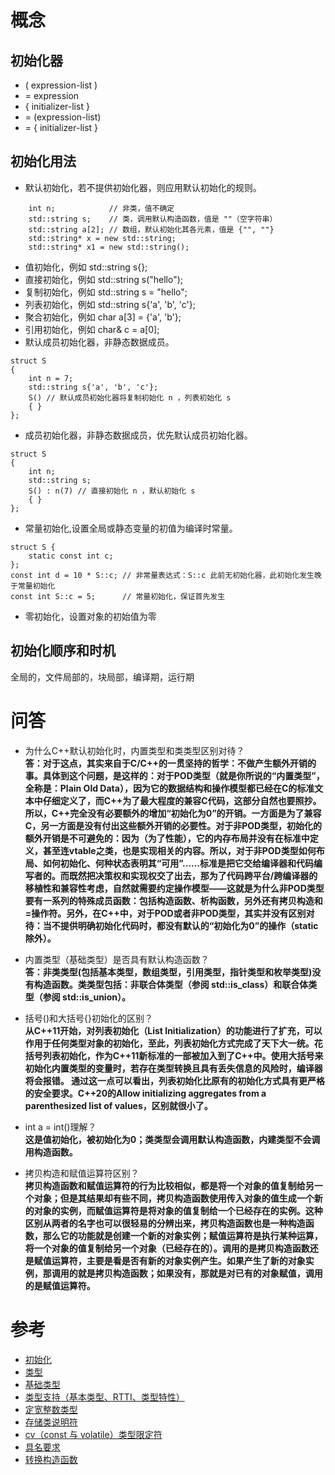 
概念
======
## 初始化器
+ ( expression-list )
+ = expression
+ { initializer-list }
+ = (expression-list)
+ = { initializer-list }

## 初始化用法
* 默认初始化，若不提供初始化器，则应用默认初始化的规则。
```
    int n;            // 非类，值不确定
    std::string s;    // 类，调用默认构造函数，值是 ""（空字符串）
    std::string a[2]; // 数组，默认初始化其各元素，值是 {"", ""}
    std::string* x = new std::string;
    std::string* x1 = new std::string();
```
* 值初始化，例如 std::string s{};
* 直接初始化，例如 std::string s("hello");
* 复制初始化，例如 std::string s = "hello";
* 列表初始化，例如 std::string s{'a', 'b', 'c'};
* 聚合初始化，例如 char a[3] = {'a', 'b'};
* 引用初始化，例如 char& c = a[0];
* 默认成员初始化器，非静态数据成员。
```
struct S
{
    int n = 7;
    std::string s{'a', 'b', 'c'};
    S() // 默认成员初始化器将复制初始化 n ，列表初始化 s
    { }
};
```
* 成员初始化器，非静态数据成员，优先默认成员初始化器。
```
struct S
{
    int n;
    std::string s;
    S() : n(7) // 直接初始化 n ，默认初始化 s
    { }
};
```
* 常量初始化,设置全局或静态变量的初值为编译时常量。
```
struct S {
    static const int c;
};
const int d = 10 * S::c; // 非常量表达式：S::c 此前无初始化器，此初始化发生晚于常量初始化
const int S::c = 5;      // 常量初始化，保证首先发生
```
* 零初始化，设置对象的初始值为零


## 初始化顺序和时机  

全局的，文件局部的，块局部，编译期，运行期


问答
======
- 为什么C++默认初始化时，内置类型和类类型区别对待？  
**答：对于这点，其实来自于C/C++的一贯坚持的哲学：不做产生额外开销的事。具体到这个问题，是这样的：对于POD类型（就是你所说的“内置类型”，全称是：Plain Old Data），因为它的数据结构和操作模型都已经在C的标准文本中仔细定义了，而C++为了最大程度的兼容C代码，这部分自然也要照抄。所以，C++完全没有必要额外的增加“初始化为0”的开销。一方面是为了兼容C，另一方面是没有付出这些额外开销的必要性。对于非POD类型，初始化的额外开销是不可避免的：因为（为了性能），它的内存布局并没有在标准中定义，甚至连vtable之类，也是实现相关的内容。所以，对于非POD类型如何布局、如何初始化、何种状态表明其“可用”……标准是把它交给编译器和代码编写者的。而既然把决策权和实现权交了出去，那为了代码跨平台/跨编译器的移植性和兼容性考虑，自然就需要约定操作模型——这就是为什么非POD类型要有一系列的特殊成员函数：包括构造函数、析构函数，另外还有拷贝构造和=操作符。另外，在C++中，对于POD或者非POD类型，其实并没有区别对待：当不提供明确初始化代码时，都没有默认的“初始化为0”的操作（static除外）。**

- 内置类型（基础类型）是否具有默认构造函数？  
**答：非类类型(包括基本类型，数组类型，引用类型，指针类型和枚举类型)没有构造函数。类类型包括：非联合体类型（参阅 std::is_class）和联合体类型（参阅 std::is_union）。**

- 括号()和大括号{}初始化的区别？  
  **从C++11开始，对列表初始化（List Initialization）的功能进行了扩充，可以作用于任何类型对象的初始化，至此，列表初始化方式完成了天下大一统。花括号列表初始化，作为C++11新标准的一部被加入到了C++中。使用大括号来初始化内置类型的变量时，若存在类型转换且具有丢失信息的风险时，编译器将会报错。  通过这一点可以看出，列表初始化比原有的初始化方式具有更严格的安全要求。C++20的Allow initializing aggregates from a parenthesized list of values，区别就很小了。**

- int a = int()理解？  
  **这是值初始化，被初始化为0；类类型会调用默认构造函数，内建类型不会调用构造函数。**

- 拷贝构造和赋值运算符区别？  
  **拷贝构造函数和赋值运算符的行为比较相似，都是将一个对象的值复制给另一个对象；但是其结果却有些不同，拷贝构造函数使用传入对象的值生成一个新的对象的实例，而赋值运算符是将对象的值复制给一个已经存在的实例。这种区别从两者的名字也可以很轻易的分辨出来，拷贝构造函数也是一种构造函数，那么它的功能就是创建一个新的对象实例；赋值运算符是执行某种运算，将一个对象的值复制给另一个对象（已经存在的）。调用的是拷贝构造函数还是赋值运算符，主要是看是否有新的对象实例产生。如果产生了新的对象实例，那调用的就是拷贝构造函数；如果没有，那就是对已有的对象赋值，调用的是赋值运算符。**

参考
======
+ [初始化](https://zh.cppreference.com/w/cpp/language/initialization)
+ [类型](https://zh.cppreference.com/w/cpp/language/type)
+ [基础类型](https://zh.cppreference.com/w/cpp/language/types)
+ [类型支持（基本类型、RTTI、类型特性）](https://zh.cppreference.com/w/cpp/types)
+ [定宽整数类型](https://zh.cppreference.com/w/cpp/types/integer)
+ [存储类说明符](https://zh.cppreference.com/w/cpp/language/storage_duration)
+ [cv（const 与 volatile）类型限定符](https://zh.cppreference.com/w/cpp/language/cv)
+ [具名要求](https://zh.cppreference.com/w/cpp/named_req)
+ [转换构造函数](https://zh.cppreference.com/w/cpp/language/converting_constructor)
